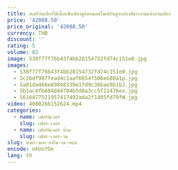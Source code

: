 ```yaml
---
title: อเมริกันเตียงไม้เนื้อแข็งเตียงคู่ห้องนอนโมเดิร์นสูงกล่องสีขาวงานแต่งงานเตียง
price: '42088.50'
price_original: '42088.50'
currency: THB
discount: ''
rating: 5
volume: 82
image: S30f77f76b43f4bb28154732fd74c151e0.jpg
images:
  - S30f77f76b43f4bb28154732fd74c151e0.jpg
  - Sc26df907fead4c1aaf6654f506eb80a1p.jpg
  - Sa01da466e89848339e1fd9c36bae9b1bJ.jpg
  - Sb1ac4fb684844784b5d8a3cc5f11476ex.jpg
  - S616477521957417492ada2f1405fd79fW.jpg
video: 4000266152624.mp4
categories:
  - name: เฟอร์นิเจอร์
    slug: เฟอร-เจอร
  - name: เฟอร์นิเจอร์ บ้าน
    slug: เฟอร-เจอร-าน
slug: อเมร-นเต-ยงไม-เน-อแข
encode: okUsYOe
lang: th
---
```

  